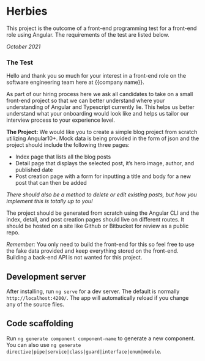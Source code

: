 # Herbies

This project is the outcome of a front-end programming test for a front-end role using Angular. The requirements of the test are listed below.

*October 2021*

### The Test

Hello and thank you so much for your interest in a front-end role on the software engineering team here at {{company name}}.

As part of our hiring process here we ask all candidates to take on a small front-end project so that we can better understand where your understanding of Angular and Typescript currently lie. This helps us better understand what your onboarding would look like and helps us tailor our interview process to your experience level.

**The Project:** We would like you to create a simple blog project from scratch utilizing Angular10+. Mock data is being provided in the form of json and the project should include the following three pages:

- Index page that lists all the blog posts
- Detail page that displays the selected post, it’s hero image, author, and published date
- Post creation page with a form for inputting a title and body for a new post that can then be added

*There should also be a method to delete or edit existing posts, but how you implement this is totally up to you!*

The project should be generated from scratch using the Angular CLI and the index, detail, and post creation pages should live on different routes. It should be hosted on a site like Github or Bitbucket for review as a public repo.


*Remember:* You only need to build the front-end for this so feel free to use the fake data provided and keep everything stored on the front-end. Building a back-end API is not wanted for this project.

## Development server

After installing, run `ng serve` for a dev server. The default is normally `http://localhost:4200/`. The app will automatically reload if you change any of the source files.

## Code scaffolding

Run `ng generate component component-name` to generate a new component. You can also use `ng generate directive|pipe|service|class|guard|interface|enum|module`.


